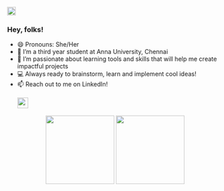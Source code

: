 <a href="#"><img src="https://komarev.com/ghpvc/?username=Roshni-Bala&style=flat&color=0077B5" height="20"/></a>
### Hey, folks!

- 😄 Pronouns: She/Her
- 🔭 I’m a third year student at Anna University, Chennai
- 🌱 I’m passionate about learning tools and skills that will help me create impactful projects
- 💻 Always ready to brainstorm, learn and implement cool ideas!
- 📫 Reach out to me on LinkedIn! <br> <a href="https://www.linkedin.com/in/roshni-balasubramanian/"><br><img src="https://img.shields.io/badge/LinkedIn-0077B5?style=for-the-badge&logo=linkedin&logoColor=white" height="25"/></a>
<p align='center'>
  <a href="#"><img src="https://github-readme-stats.vercel.app/api?username=Roshni-Bala&show_icons=true&count_private=true&theme=nightowl" height = "160"></a>
  <a href="#"><img src="https://github-readme-stats.vercel.app/api/top-langs/?username=Roshni-Bala&show_icons=true&count_private=true&layout=compact&theme=nightowl&hide=css" height = "160"></a>
  
</p>
